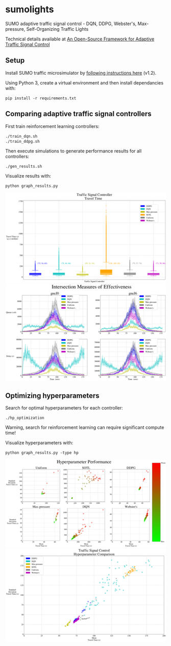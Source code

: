 # sumolights
SUMO adaptive traffic signal control - DQN, DDPG, Webster's, Max-pressure, Self-Organizing Traffic Lights

Technical details available at [An Open-Source Framework for Adaptive Traffic Signal Control](https://arxiv.org/abs/1909.00395)

## Setup

Install SUMO traffic microsimulator by [following instructions here](https://sumo.dlr.de/wiki/Installing) (v1.2).

Using Python 3, create a virtual environment and then install dependancies with:
```
pip install -r requirements.txt
```

## Comparing adaptive traffic signal controllers
First train reinforcement learning controllers:
```
./train_dqn.sh
./train_ddpg.sh
```

Then execute simulations to generate performance results for all controllers:
```
./gen_results.sh
```

Visualize results with:
```
python graph_results.py
```
![Screenshot](samples/travel_time.png)
![Screenshot](samples/intersection_moe.png)

## Optimizing hyperparameters
Search for optimal hyperparameters for each controller:
```
./hp_optimization
```
Warning, search for reinforcement learning can require significant compute time!

Visualize hyperparameters with:
```
python graph_results.py -type hp
```
![Screenshot](samples/tsc_hp.png)
![Screenshot](samples/hp.png)
